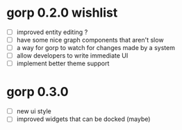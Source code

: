 # gorp 0.2.0 wishlist

-   [ ] improved entity editing ?
-   [ ] have some nice graph components that aren't slow
-   [ ] a way for gorp to watch for changes made by a system
-   [ ] allow developers to write immediate UI
-   [ ] implement better theme support

# gorp 0.3.0

-   [ ] new ui style
-   [ ] improved widgets that can be docked (maybe)
